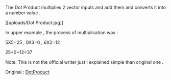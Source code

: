 The Dot Product multiplies 2 vector inputs and add them and converts it into a number value . 

[[uploads/Dot Product.jpg]]

In upper example , the process of multiplication was :

5X5=25 , 0X3=0 , 6X2=12

25+0+12=37
  
Note: This is not the official writer just I explained simple than original one .

Original : [DotProduct](https://www.fancade.com/wiki/Blocks/Dot%20Product.md)
    